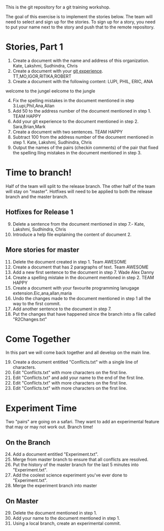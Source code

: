 This is the git repository for a git training workshop.

The goal of this exercise is to implement the stories below. The team will need to select and sign up for the stories. To sign up for a story, you need to put your name next to the story and push that to the remote repository.


# Stories, Part 1  

1. Create a document with the name and address of this organization. Kate, Lakshmi, Sudhindra, Chris
2. Create a document with your <a href="https://github.com/hammerdr/git-workshop/blob/master/git-exp.html">git experience</a>.  TT,MO,IGOR,RITIKA,ROBERT
3. Create a document with the following content: LUPI, PHIL, ERIC, ANA

welcome to the jungel
eelcome to the jungle

4. Fix the spelling mistakes in the document mentioned in step 3.Lupi,Phil,Ana,Allan
5. Add 50 to the address number of the document mentioned in step 1. TEAM HAPPY
6. Add your git experience to the document mentioned in step 2.  Sara,Brian,Mark
7. Create a document with two sentences. TEAM HAPPY
8. Subtract 100 from the address number of the document mentioned in step 1. Kate, Lakshmi, Sudhindra, Chris
9. Output the names of the pairs (checkin comments) of the pair that fixed the spelling lling mistakes in the document mentioned in step 3. 

# Time to branch!

Half of the team will split to the release branch. The other half of the team will stay on "master".
Hotfixes will need to be applied to both the release branch and the master branch.

## Hotfixes for Release 1

9. Delete a sentence from the document mentioned in step 7.- Kate, Lakshmi, Sudhindra, Chris
10. Introduce a help file explaining the content of document 2.

## More stories for master

11. Delete the document created in step 1. Team AWESOME 
12. Create a document that has 2 paragraphs of text. Team AWESOME
13. Add a new first sentence to the document in step 7. Wade Alex Danny 
14. Create a spelling mistake in the document mentioned in step 2. TEAM HAPPY
15. Create a document with your favourite programming lanugage extension.Eic,ana,allan,maria
16. Undo the changes made to the document mentioned in step 1 all the way to the first commit.
17. Add another sentence to the document in step 7.
18. Put the changes that have happened since the branch into a file called "R2Changes.txt"


# Come Together

In this part we will come back together and all develop on the main line.

19. Create a document entitled "Conflicts.txt" with a single line of characters.
20. Edit "Conflicts.txt" with more characters on the first line.
21. Edit "Conflicts.txt" and add your name to the end of the first line. 
22. Edit "Conflicts.txt" with more characters on the first line. 
23. Edit "Conflicts.txt" with more characters on the first line. 


# Experiment Time

Two "pairs" are going on a safari. They want to add an experimental feature that may or may not work out.  Branch time!

## On the Branch

24. Add a document entitled "Experiment.txt".
25. Merge from master branch to ensure that all conflicts are resolved.
26. Put the history of the master branch for the last 5 minutes into "Experiment.txt".
27. Add the coolest science experiment you've ever done to "Experiment.txt".
28. Merge the experiment branch into master


## On Master

29. Delete the document mentioned in step 1.
30. Add your name to the document mentioned in step 1.
31. Using a local branch, create an experimental commit.
